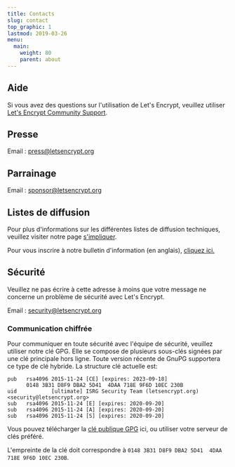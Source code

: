 ```yaml
---
title: Contacts
slug: contact
top_graphic: 1
lastmod: 2019-03-26
menu:
  main:
    weight: 80
    parent: about
---
```


## Aide

Si vous avez des questions sur l'utilisation de Let's Encrypt, veuillez utiliser [Let's Encrypt Community Support](https://community.letsencrypt.org/).

## Presse

Email : [press@letsencrypt.org](mailto:press@letsencrypt.org)

## Parrainage

Email : [sponsor@letsencrypt.org](mailto:sponsor@letsencrypt.org)

## Listes de diffusion

Pour plus d'informations sur les différentes listes de diffusion techniques, veuillez visiter notre page [s'impliquer](/getinvolved).

Pour vous inscrire à notre bulletin d'information (en anglais), [cliquez ici.](https://mailchi.mp/letsencrypt.org/fjp6ha1gad)

## Sécurité

Veuillez ne pas écrire à cette adresse à moins que votre message ne concerne un problème de sécurité avec Let's Encrypt.

Email : [security@letsencrypt.org](mailto:security@letsencrypt.org)

### Communication chiffrée

Pour communiquer en toute sécurité avec l'équipe de sécurité, veuillez utiliser notre clé GPG. Elle se compose de plusieurs sous-clés signées par une clé principale hors ligne. Toute version récente de GnuPG supportera ce type de clé hybride. La structure clé actuelle est:

```
pub   rsa4096 2015-11-24 [CE] [expires: 2023-09-18]
      0148 3B31 D8F9 DBA2 5D41  4DAA 718E 9F6D 10EC 230B
uid           [ultimate] ISRG Security Team (letsencrypt.org) <security@letsencrypt.org>
sub   rsa4096 2015-11-24 [E] [expires: 2020-09-20]
sub   rsa4096 2015-11-24 [A] [expires: 2020-09-20]
sub   rsa4096 2015-11-24 [S] [expires: 2020-09-20]
```

Vous pouvez télécharger la [clé publique GPG](/security_letsencrypt.org-publickey.asc) ici, ou utiliser votre serveur de clés préféré.

L'empreinte de la clé doit correspondre à `0148 3B31 D8F9 DBA2 5D41  4DAA 718E 9F6D 10EC 230B`.
